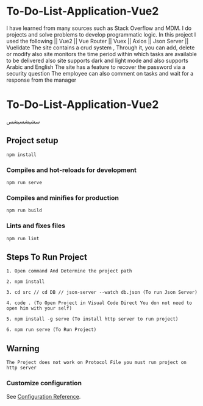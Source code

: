 # To-Do-List-Application-Vue2
I have learned from many sources such as Stack Overflow and MDM. I do projects and solve problems to develop programmatic logic. In this project I used the following || Vue2 || Vue Router || Vuex || Axios || Json Server || Vuelidate
The site contains a crud system , Through it, you can add, delete or modify
also site monitors the time period within which tasks are available to be delivered 
also site supports dark and light mode and also supports Arabic and English
The site has a feature to recover the password via a security question
The employee can also comment on tasks and wait for a response from the manager
# To-Do-List-Application-Vue2
سشيشسيشس

## Project setup
```
npm install
```

### Compiles and hot-reloads for development
```
npm run serve
```

### Compiles and minifies for production
```
npm run build
```

### Lints and fixes files
```
npm run lint
```

## Steps To Run Project
``` 
1. Open command And Determine the project path
```
```
2. npm install
```
``` 
3. cd src // cd DB // json-server --watch db.json (To run Json Server)
```
``` 
4. code . (To Open Project in Visual Code Direct You don not need to open him with your self)
```
```
5. npm install -g serve (To install http server to run project)
```

```
6. npm run serve (To Run Project)
```

## Warning

```
The Project does not work on Protocol File you must run project on http server
```



### Customize configuration
See [Configuration Reference](https://cli.vuejs.org/config/).
